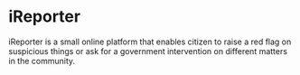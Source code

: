 # iReporter
iReporter is a small online platform that enables citizen to raise a red flag on suspicious things or ask for a government intervention on different matters in the community.   
